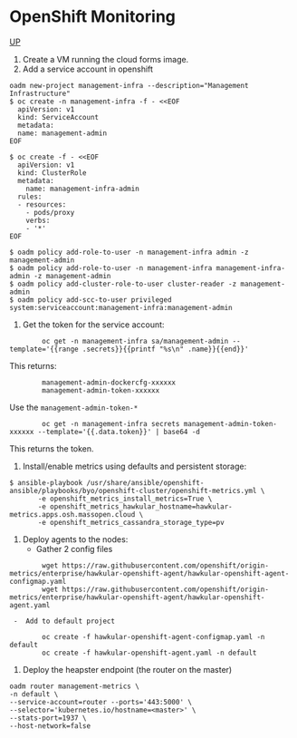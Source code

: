 # OpenShift Monitoring
[UP](OpenShift.html)

 1. Create a VM running the cloud forms image.
 1. Add a service account in openshift
```shell
oadm new-project management-infra --description="Management Infrastructure"
$ oc create -n management-infra -f - <<EOF
  apiVersion: v1
  kind: ServiceAccount
  metadata:
  name: management-admin
EOF

$ oc create -f - <<EOF
  apiVersion: v1
  kind: ClusterRole
  metadata:
    name: management-infra-admin
  rules:
  - resources:
    - pods/proxy
    verbs:
    - '*'
EOF

$ oadm policy add-role-to-user -n management-infra admin -z management-admin
$ oadm policy add-role-to-user -n management-infra management-infra-admin -z management-admin
$ oadm policy add-cluster-role-to-user cluster-reader -z management-admin
$ oadm policy add-scc-to-user privileged system:serviceaccount:management-infra:management-admin
```
 1. Get the token for the service account:
```shell
        oc get -n management-infra sa/management-admin --template='{{range .secrets}}{{printf "%s\n" .name}}{{end}}'
```
 This returns:
```shell
        management-admin-dockercfg-xxxxxx
        management-admin-token-xxxxxx
```
 Use the `management-admin-token-*`
```shell
        oc get -n management-infra secrets management-admin-token-xxxxxx --template='{{.data.token}}' | base64 -d
```
 This returns the token.
 1. Install/enable metrics using defaults and persistent storage:
```shell
$ ansible-playbook /usr/share/ansible/openshift-ansible/playbooks/byo/openshift-cluster/openshift-metrics.yml \
       -e openshift_metrics_install_metrics=True \
       -e openshift_metrics_hawkular_hostname=hawkular-metrics.apps.osh.massopen.cloud \
       -e openshift_metrics_cassandra_storage_type=pv
```
 1. Deploy agents to the nodes:
     -  Gather 2 config files
```shell
        wget https://raw.githubusercontent.com/openshift/origin-metrics/enterprise/hawkular-openshift-agent/hawkular-openshift-agent-configmap.yaml
        wget https://raw.githubusercontent.com/openshift/origin-metrics/enterprise/hawkular-openshift-agent/hawkular-openshift-agent.yaml
```
     -  Add to default project
```shell
        oc create -f hawkular-openshift-agent-configmap.yaml -n default
        oc create -f hawkular-openshift-agent.yaml -n default
```
 1. Deploy the heapster endpoint (the router on the master)
```shell
oadm router management-metrics \
-n default \
--service-account=router --ports='443:5000' \
--selector='kubernetes.io/hostname=<master>' \
--stats-port=1937 \
--host-network=false
```
